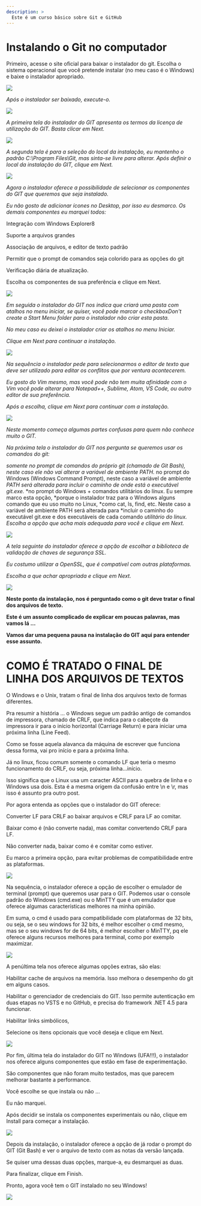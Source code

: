 ```yaml
---
description: >
  Este é um curso básico sobre Git e GitHub
---
```


#  Instalando o Git no computador

Primeiro, acesse o site oficial para baixar o instalador do git. Escolha o sistema operacional que você pretende instalar (no meu caso é o Windows) e baixe o instalador apropriado.

![](/imagens/site-download-git%2Cpng)


*Após o instalador ser baixado, execute-o.*

![](/imagens/executando-o-instalador-do-git.png)

*A primeira tela do instalador do GIT apresenta os termos da licença de utilização do GIT. Basta clicar em Next.*

![](/imagens/instalador-git-01-termos.png)

*A segunda tela é para a seleção do local da instalação, eu mantenho o padrão C:\Program Files\Git, mas sinta-se livre para alterar. Após definir o local da instalação do GIT, clique em Next.*

![](/imagens/instalador-git-02-local.png)

*Agora o instalador oferece a possibilidade de selecionar os componentes do GIT que queremos que seja instalado.*

*Eu não gosto de adicionar ícones no Desktop, por isso eu desmarco. Os demais componentes eu marquei todos:*

Integração com Windows Explorer8<p>
Suporte a arquivos grandes<p>
Associação de arquivos, e editor de texto padrão<p>
Permitir que o prompt de comandos seja colorido para as opções do git<p>
Verificação diária de atualização.<p>
Escolha os componentes de sua preferência e clique em Next.<p>

![](/imagens/instalador-git-03-componentes.png)

*Em seguida o instalador do GIT nos indica que criará uma pasta com atalhos no menu iniciar, se quiser, você pode marcar o checkboxDon't create a Start Menu folder para o instalador não criar esta pasta.*

*No meu caso eu deixei o instalador criar os atalhos no menu Iniciar.*

*Clique em Next para continuar a instalação.*

![](/imagens/instalador-git-04-atalho-iniciar.png)

*Na sequência o instalador pede para selecionarmos o editor de texto que deve ser utilizado para editar os conflitos que por ventura acontecerem.*

*Eu gosto do Vim mesmo, mas você pode não tem muita afinidade com o Vim você pode alterar para Notepad++, Sublime, Atom, VS Code, ou outro editor de sua preferência.*

*Após a escolha, clique em Next para continuar com a instalação.*

![](/imagens/instalador-git-05-editor-de-conflitos.png)

*Neste momento começa algumas partes confusas para quem não conhece muito o GIT.*

*Na próxima tela o instalador do GIT nos pergunta se queremos usar os comandos do git:*

*somente no prompt de comandos do próprio git (chamado de Git Bash), neste caso ele não vai alterar a variável de ambiente PATH.*
no prompt do Windows (Windows Command Prompt), neste caso a variável de ambiente *PATH será alterada para incluir o caminho de onde está o executável git.exe.*
*no prompt do Windows + comandos utilitários do línux. Eu sempre marco esta opção, *porque o instalador traz para o Windows alguns comando que eu uso muito no Linux, *como cat, ls, find, etc. Neste caso a variável de ambiente PATH será alterada para *incluir o caminho do executável git.exe e dos executáveis de cada comando *utilitário do linux.*
*Escolha a opção que acha mais adequada para você e clique em Next.*

![](/imagens/instalador-git-05-comandos-linux.png)


*A tela seguinte do instalador oferece a opção de escolhar a biblioteca de validação de chaves de segurança SSL.*

*Eu costumo utilizar a OpenSSL, que é compatível com outras plataformas.*

*Escolha a que achar apropriada e clique em Next.*

![](/imagens/instalador-git-06-biblioteca-ssl.png)

**Neste ponto da instalação, nos é perguntado como o git deve tratar o final dos arquivos de texto.**

**Este é um assunto complicado de explicar em poucas palavras, mas vamos lá ...**

**Vamos dar uma pequena pausa na instalação do GIT aqui para entender esse assunto.**

#   COMO É TRATADO O FINAL DE LINHA DOS ARQUIVOS DE TEXTOS

O Windows e o Unix, tratam o final de linha dos arquivos texto de formas diferentes.

Pra resumir a história ... o Windows segue um padrão antigo de comandos de impressora, chamado de CRLF, que indica para o cabeçote da impressora ir para o início horizontal (Carriage Return) e para iniciar uma próxima linha (Line Feed).

Como se fosse aquela alavanca da máquina de escrever que funciona dessa forma, vai pro início e para a próxima linha.

Já no linux, ficou comum somente o comando LF que teria o mesmo funcionamento do CRLF, ou seja, próxima linha...início.

Isso significa que o Linux usa um caracter ASCII para a quebra de linha e o Windows usa dois. Esta é a mesma origem da confusão entre \n e \r, mas isso é assunto pra outro post.

Por agora entenda as opções que o instalador do GIT oferece:

Converter LF para CRLF ao baixar arquivos e CRLF para LF ao comitar.<p>
Baixar como é (não converte nada), mas comitar convertendo CRLF para LF.<p>
Não converter nada, baixar como é e comitar como estiver.<p>
Eu marco a primeira opção, para evitar problemas de compatibilidade entre as plataformas.<p>

![](/imagens/instalador-git-07-caracter-de-final-de-linha.png)

Na sequência, o instalador oferece a opção de escolher o emulador de terminal (prompt) que queremos usar para o GIT. Podemos usar o console padrão do Windows (cmd.exe) ou o MinTTY que é um emulador que oferece algumas características melhores na minha opinião.

Em suma, o cmd é usado para compatibilidade com plataformas de 32 bits, ou seja, se o seu windows for 32 bits, é melhor escolher o cmd mesmo, mas se o seu windows for de 64 bits, é melhor escolher o MinTTY, pq ele oferece alguns recursos melhores para terminal, como por exemplo maximizar.

![](/imagens/instalador-git-08-emulador-de-terminal.png)

A penúltima tela nos oferece algumas opções extras, são elas:

Habilitar cache de arquivos na memória. Isso melhora o desempenho do git em alguns casos.<p>
Habilitar o gerenciador de credenciais do GIT. Isso permite autenticação em duas etapas no VSTS e no GitHub, e precisa do framework .NET 4.5 para funcionar.<p>
Habilitar links simbólicos,<p>
Selecione os itens opcionais que você deseja e clique em Next.

![](/imagens/instalador-git-09-opcoes-extras.png)

Por fim, última tela do instalador do GIT no Windows (UFA!!!), o instalador nos oferece alguns componentes que estão em fase de experimentação.

São componentes que não foram muito testados, mas que parecem melhorar bastante a performance.

Você escolhe se que instala ou não ...

Eu não marquei.

Após decidir se instala os componentes experimentais ou não, clique em Install para começar a instalação.

![](/imagens/instalador-git-10-componentes-experimentais.png)

Depois da instalação, o instalador oferece a opção de já rodar o prompt do GIT (Git Bash) e ver o arquivo de texto com as notas da versão lançada.

Se quiser uma dessas duas opções, marque-a, eu desmarquei as duas.

Para finalizar, clique em Finish.

Pronto, agora você tem o GIT instalado no seu Windows!

![](/imagens/instalador-git-11-finalizar-instalacao.png)